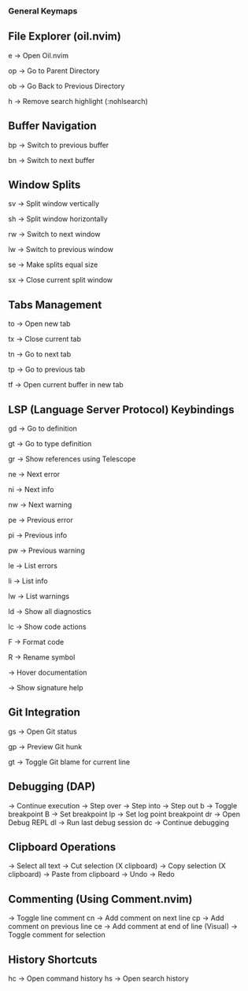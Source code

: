 ### General Keymaps

## File Explorer (oil.nvim)

<leader>e → Open Oil.nvim

<leader>op → Go to Parent Directory

<leader>ob → Go Back to Previous Directory

<leader>h → Remove search highlight (:nohlsearch)

## Buffer Navigation

<leader>bp → Switch to previous buffer

<leader>bn → Switch to next buffer

## Window Splits

<leader>sv → Split window vertically

<leader>sh → Split window horizontally

<leader>rw → Switch to next window

<leader>lw → Switch to previous window

<leader>se → Make splits equal size

<leader>sx → Close current split window

## Tabs Management

<leader>to → Open new tab

<leader>tx → Close current tab

<leader>tn → Go to next tab

<leader>tp → Go to previous tab

<leader>tf → Open current buffer in new tab

## LSP (Language Server Protocol) Keybindings

<leader>gd → Go to definition

<leader>gt → Go to type definition

<leader>gr → Show references using Telescope

<leader>ne → Next error

<leader>ni → Next info

<leader>nw → Next warning

<leader>pe → Previous error

<leader>pi → Previous info

<leader>pw → Previous warning

<leader>le → List errors

<leader>li → List info

<leader>lw → List warnings

<leader>ld → Show all diagnostics

<leader>lc → Show code actions

<leader>F → Format code

<leader>R → Rename symbol

<C-h> → Hover documentation

<C-k> → Show signature help

## Git Integration

<leader>gs → Open Git status

<leader>gp → Preview Git hunk

<leader>gt → Toggle Git blame for current line

## Debugging (DAP)

<F5> → Continue execution
<F10> → Step over
<F11> → Step into
<F12> → Step out
<leader>b → Toggle breakpoint
<leader>B → Set breakpoint
<leader>lp → Set log point breakpoint
<leader>dr → Open Debug REPL
<leader>dl → Run last debug session
<leader>dc → Continue debugging

## Clipboard Operations

<C-a> → Select all text
<C-x> → Cut selection (X clipboard)
<C-c> → Copy selection (X clipboard)
<C-v> → Paste from clipboard
<C-Z> → Undo
<C-Y> → Redo

## Commenting (Using Comment.nvim)

<C-/> → Toggle line comment
<leader>cn → Add comment on next line
<leader>cp → Add comment on previous line
<leader>ce → Add comment at end of line
<C-/> (Visual) → Toggle comment for selection

## History Shortcuts

<leader>hc → Open command history
<leader>hs → Open search history


